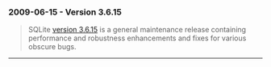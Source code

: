 ### 2009\-06\-15 \- Version 3\.6\.15


> SQLite [version 3\.6\.15](releaselog/3_6_15.html) is a general maintenance release containing
>  performance and robustness enhancements and fixes for various obscure
>  bugs.



---

